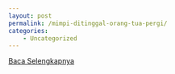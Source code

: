 ```yaml
---
layout: post
permalink: /mimpi-ditinggal-orang-tua-pergi/
categories:
    - Uncategorized
---
```


[Baca Selengkapnya](/10)